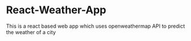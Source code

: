 # React-Weather-App
This is a react based web app which uses openweathermap API to predict the weather of a city

